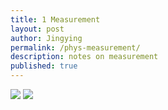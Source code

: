 ```yaml
---
title: 1 Measurement
layout: post
author: Jingying
permalink: /phys-measurement/
description: notes on measurement
published: true
---
```

![][image-1]
![][image-2]

[image-1]:	assets/images/p1m1.jpg
[image-2]:	assets/images/p1m2.jpg
